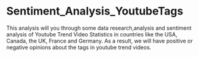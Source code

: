 # Sentiment_Analysis_YoutubeTags
This analysis will you through some data research,analysis and sentiment analysis of Youtube Trend Video Statistics in countries like the USA, Canada, the UK, France and Germany. As a result, we will have positive or negative opinions about the tags in youtube trend videos. 
